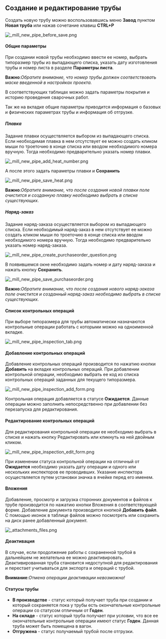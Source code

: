 ﻿
## Создание и редактирование трубы 
Создать новую трубу можно воспользовавшись меню **Завод** пунктом **Новая труба** или нажав сочетание клавиш **CTRL+P**

![_mill_new_pipe_before_save.png](./images/_mill_new_pipe_before_save.png "")

#### Общие параметры

При создании новой трубы необходимо ввести ее номер, выбрать типоразмер трубы из выпадающего списка, указать дату изготовления трубы и номер листа в разделе **Параметры листа**.

**Важно**:*Обратите внимание, что номер трубы должен соответствовать маске введенной в настройках проекта.*

В соответствующих таблицах можно задать параметры покрытия и историю проведения сварочных работ.

Так же на вкладке общие параметры приводится информация о базовых и физических параметрах трубы и информация об отгрузке.

##### Плавка
Задание плавки осуществляется выбором из выпадающего списка. 
Если необходимая плавка в нем отсутствует ее можно создать кликом мыши по троеточию в конце списка или вводом необходимого номера вручную. Тогда необходимо предварительно указать номер плавки.

![_mill_new_pipe_add_heat_number.png](./images/_mill_new_pipe_add_heat_number.png "")

А после этого задать параметры плавки и **Сохранить**

![_mill_new_pipe_save_heat.png](./images/_mill_new_pipe_save_heat.png "")

**Важно**:*Обратите внимание, что после создания новой плавки поле очистится и созданную плавку необходимо выбрать в списке существующих.*

##### Наряд-заказ
Задание наряд-заказа осуществляется выбором из выпадающего списка. 
Если необходимый наряд-заказ в нем отсутствует ее можно создать кликом мыши по троеточию в конце списка или вводом необходимого номера вручную. Тогда необходимо предварительно указать номер наряд-заказа.

![_mill_new_pipe_create_purchaseorder_question.png](./images/_mill_new_pipe_create_purchaseorder_question.png "")

В появившемся окне необходимо задать номер и дату наряд-заказа и нажать кнопку **Сохранить**.

![_mill_new_pipe_save_purchaseorder.png](./images/_mill_new_pipe_save_purchaseorder.png "")

**Важно**:*Обратите внимание, что после создания нового наряд-заказа поле очистится и созданный наряд-заказ необходимо выбрать в списке существующих.*

#### Список контрольных операций
При выборе типоразмера для трубы автоматически назначаются контрольные операции работать с которыми можно на одноименной вкладке.

![_mill_new_pipe_inspection_tab.png](./images/_mill_new_pipe_inspection_tab.png "")

#### Добавление контрольных операций

Добавление контрольных операций производится по нажатию кнопки **Добавить** на вкладке контрольных операций.
При добавлении контрольной операции, необходимо выбрать ее код из списка контрольных операций заданных для текущего типоразмера.

![_mill_new_pipe_inspection_add_form.png](./images/_mill_new_pipe_inspection_add_form.png "")

Контрольная операция добавляется в статусе **Ожидается**. Данные операции можно заполнить непосредственно при добавлении без перезапуска для редактирования.

#### Редактирование контрольных операций
Для редактирования контрольной операции ее необходимо выбрать в списке и нажать кнопку Редактировать или кликнуть на ней двойным кликом.

![_mill_new_pipe_inspection_edit_form.png](./images/_mill_new_pipe_inspection_edit_form.png "")

При изменении статуса контрольной операции на отличный от **Ожидается** необходимо указать дату операции и одного или нескольких инспекторов ее проводивших. Указание инспектора осуществляется путем установки значка в ячейке перед его именем.

#### Вложения
Добавление, просмотр и загрузка сторонних документов и файлов к трубе производится по нажатию кнопки Вложения в соответствующей форме.
Добавление документа производится кнопкой **Добавить файл**.
С помощью иконок в таблице файлов можно посмотреть или сохранить на диск ранее добавленный документ.

![_attachments_files.png](./images/_attachments_files.png "")

#### Деактивация

В случае, если продолжение работы с сохраненной трубой в дальнейшем не желательна ее можно деактивировать. Деактивированная труба становится недоступной для редактирования и перестает учитываться для экспорта и операций с трубой.

**Внимание**:*Отмена операции деактивации невозможна!*

#### Статусы трубы
* **В производстве** - статус который получает труба при создании и который сохраняется пока у трубы есть окончательные контрольные операции со статусом отличным от **Годен**.
* **На складе** - статус который труба получает при условии, что все ее окончательные контрольные операции имеют статус **Годен**. Данная труба может быть помещена в вагон.
* **Отгружена** - статус получаемый трубой после отгрузки.

